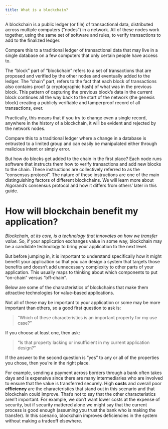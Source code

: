 ```yaml
---
title: What is a blockchain?
---
```



<center>
</center>

A blockchain is a public ledger (or file) of transactional data, distributed across multiple computers (“nodes”) in a network. All of these nodes work together, using the same set of software and rules, to verify transactions to add to the finalized ledger. 

<center>
</center>

Compare this to a traditional ledger of transactional data that may live in a single database on a few computers that only certain people have access to.

<center>
</center>

The “block” part of “blockchain” refers to a set of transactions that are proposed and verified by the other nodes and eventually added to the ledger. The “chain” part, refers to the fact that each block of transactions also contains proof (a cryptographic hash) of what was in the previous block. This pattern of capturing the previous block’s data in the current block continues all the way back to the start of the network (the genesis block) creating a publicly verifiable and tamperproof record of all transactions, ever. 

<center>
</center>

Practically, this means that if you try to change even a single record, anywhere in the history of a blockchain, it will be evident and rejected by the network nodes. 

<center>
</center>

Compare this to a traditional ledger where a change in a database is entrusted to a limited group and can easily be manipulated either through malicious intent or simply error. 

<center>
</center>



But how do blocks get added to the chain in the first place? Each node runs software that instructs them how to verify transactions and add new blocks to the chain. These instructions are collectively referred to as the “consensus protocol”.  The nature of these instructions are one of the main distinguishing factors of different blockchains. We will learn more about Algorand’s consensus protocol and how it differs from others’ later in this guide. 

# How will blockchain benefit my application?

_Blockchain, at its core, is a technology that innovates on how we transfer value._ So, if your application exchanges value in some way, blockchain may be a candidate technology to bring your application to the next level. 

But before jumping in, it is important to understand specifically how it might benefit your application so that you can design a system that targets those benefits and doesn’t add unnecessary complexity to other parts of your application. This usually maps to thinking about which components to put “on-chain” versus “off-chain”.

Below are some of the characteristics of blockchains that make them attractive technologies for value-based applications. 


<center>
</center>

Not all of these may be important to your application or some may be more important than others, so a good first question to ask is: 

> “Which of these characteristics is an important property for my use case?” 

If you choose at least one, then ask:
 
> “Is that property lacking or insufficient in my current application design?” 

If the answer to the second question is “yes” to any or all of the properties you chose, then you’re in the right place.

For example, sending a payment across borders through a bank often takes days and is expensive since there are many intermediaries who are involved to ensure that the value is transferred securely. High **costs** and overall poor **efficiency** are the characteristics that stand out in this scenario and that blockchain could improve. That’s not to say that the other characteristics aren’t important. For example, we don’t want lower costs at the expense of security, but if security mattered alone we might say that the current process is good enough (assuming you trust the bank who is making the transfer). In this scenario, blockchain improves deficiencies in the system without making a tradeoff elsewhere.

